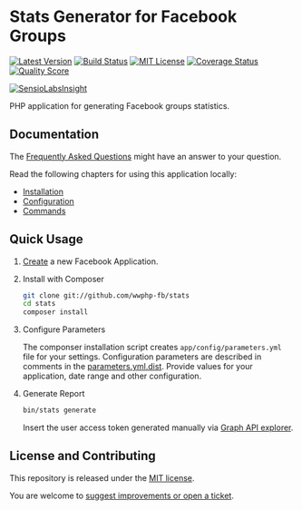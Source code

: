 # Stats Generator for Facebook Groups

[![Latest Version](https://img.shields.io/github/release/wwphp-fb/stats.svg?style=flat-square)](https://github.com/wwphp-fb/stats/releases)
[![Build Status](https://img.shields.io/travis/wwphp-fb/stats/master.svg?style=flat-square)](https://travis-ci.org/wwphp-fb/stats)
[![MIT License](https://img.shields.io/badge/license-MIT-brightgreen.svg?style=flat-square)](LICENSE)
[![Coverage Status](https://img.shields.io/scrutinizer/coverage/g/wwphp-fb/stats.svg?style=flat-square)](https://scrutinizer-ci.com/g/wwphp-fb/stats/code-structure)
[![Quality Score](https://img.shields.io/scrutinizer/g/wwphp-fb/stats.svg?style=flat-square)](https://scrutinizer-ci.com/g/wwphp-fb/stats)

[![SensioLabsInsight](https://insight.sensiolabs.com/projects/c317a2f5-1fbe-4d76-a93c-8f0d98e61ef6/big.png)](https://insight.sensiolabs.com/projects/c317a2f5-1fbe-4d76-a93c-8f0d98e61ef6)

PHP application for generating Facebook groups statistics.


## Documentation

The [Frequently Asked Questions](doc/faq.md) might have an answer to your question.

Read the following chapters for using this application locally:

* [Installation](doc/installation.md)
* [Configuration](doc/configuration.md)
* [Commands](doc/commands.md)


## Quick Usage

1. [Create](https://developers.facebook.com/) a new Facebook Application.

2. Install with Composer

    ```bash
    git clone git://github.com/wwphp-fb/stats
    cd stats
    composer install
    ```

3. Configure Parameters

    The componser installation script creates `app/config/parameters.yml` file
    for your settings. Configuration parameters are described in comments in the
    [parameters.yml.dist](app/config/parameters.yml.dist). Provide values for
    your application, date range and other configuration.

4. Generate Report

    ```bash
    bin/stats generate
    ```

    Insert the user access token generated manually via
    [Graph API explorer](https://developers.facebook.com/tools/explorer/).


## License and Contributing

This repository is released under the [MIT license](LICENSE).

You are welcome to [suggest improvements or open a ticket](CONTRIBUTING.md).
